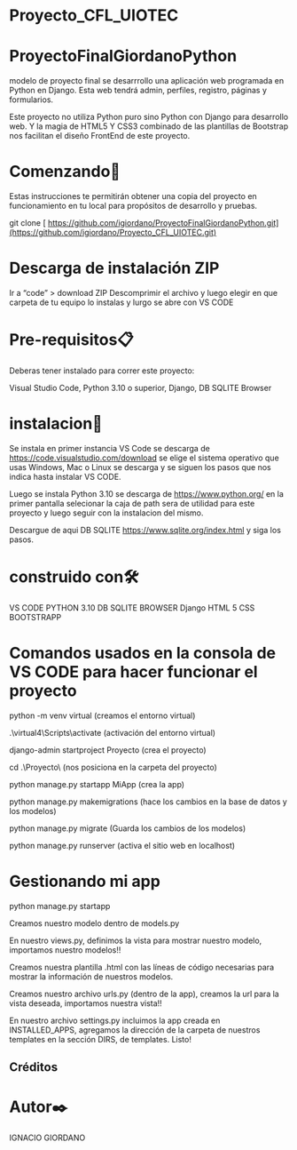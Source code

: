 # Proyecto_CFL_UIOTEC

# ProyectoFinalGiordanoPython
modelo de proyecto final
se desarrrollo una aplicación web  programada en Python en Django. Esta web tendrá admin, perfiles, registro, páginas y formularios.

Este proyecto no utiliza Python puro sino Python con Django para desarrollo web. Y la magia de HTML5 Y CSS3 combinado de las plantillas de Bootstrap nos facilitan
el diseño FrontEnd de este proyecto.


# Comenzando🚀
Estas instrucciones te permitirán obtener una copia del proyecto en funcionamiento en tu local para propósitos de desarrollo y pruebas.

git clone [ https://github.com/igiordano/ProyectoFinalGiordanoPython.git](https://github.com/igiordano/Proyecto_CFL_UIOTEC.git)

# Descarga de instalación ZIP
Ir a “code” > download ZIP
Descomprimir el archivo
y luego elegir en que carpeta de tu equipo lo instalas y lurgo se abre con  VS CODE


# Pre-requisitos📋
Deberas tener instalado para correr este proyecto:

Visual Studio Code, Python 3.10 o superior, Django, DB SQLITE Browser


# instalacion🔧
Se instala en primer instancia VS Code se descarga de https://code.visualstudio.com/download 
se elige el sistema operativo que usas Windows, Mac o Linux se descarga y se siguen los pasos que nos indica hasta instalar VS CODE.

Luego se instala Python 3.10 se descarga de https://www.python.org/  en la primer pantalla selecionar la caja de path sera de utilidad para este proyecto y
luego seguir con la instalacion del mismo.

 Descargue de aqui  DB SQLITE https://www.sqlite.org/index.html y siga los pasos.



# construido con🛠️
 VS CODE
 PYTHON 3.10
 DB SQLITE BROWSER
 Django
 HTML 5
 CSS
 BOOTSTRAPP

# Comandos usados en la consola de VS CODE para hacer funcionar el proyecto
python -m venv virtual (creamos el entorno virtual)

.\virtual4\Scripts\activate (activación del entorno virtual)

django-admin startproject Proyecto (crea el proyecto)

cd .\Proyecto\   (nos posiciona en la carpeta del proyecto)

python manage.py startapp MiApp (crea la app)

python manage.py makemigrations (hace los cambios en la base de datos y los modelos)

python manage.py migrate (Guarda los cambios de los modelos)

python manage.py runserver (activa el sitio web en localhost)

# Gestionando mi app

python manage.py startapp 

Creamos nuestro modelo dentro de models.py

En nuestro views.py, definimos la vista para mostrar nuestro modelo, importamos nuestro modelos!!

Creamos nuestra plantilla .html con las líneas de código necesarias para mostrar la información de nuestros modelos.

Creamos nuestro archivo urls.py (dentro de la app), creamos la url para la vista deseada, importamos nuestra vista!!

En nuestro archivo settings.py incluimos la app creada en INSTALLED_APPS, agregamos la dirección de la carpeta de nuestros templates en la sección DIRS, de templates. 
Listo!

## Créditos


# Autor✒️
IGNACIO GIORDANO
